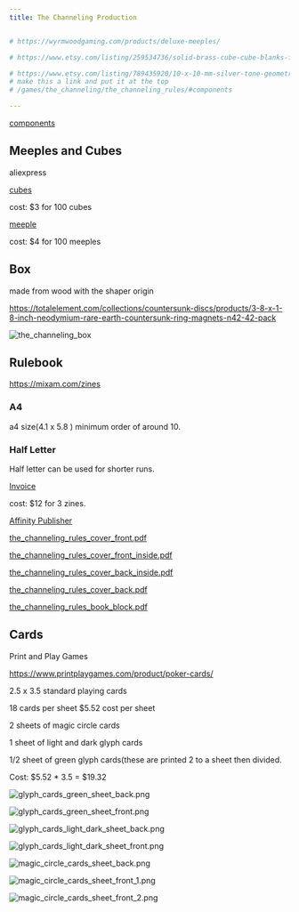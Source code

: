 ```yaml
---
title: The Channeling Production


# https://wyrmwoodgaming.com/products/deluxe-meeples/

# https://www.etsy.com/listing/259534736/solid-brass-cube-cube-blanks-findings?ga_order=most_relevant&ga_search_type=all&ga_view_type=gallery&ga_search_query=brass+1+cm+cube&ref=sr_gallery-1-1&pro=1&sts=1&content_source=86272babbfb7c9afcaff1f3cdf633ef7f316ee6f%253A259534736&organic_search_click=1&variation0=1453364560

# https://www.etsy.com/listing/789435920/10-x-10-mm-silver-tone-geometric-solid?ga_order=most_relevant&ga_search_type=all&ga_view_type=gallery&ga_search_query=1+cm+cube+metal&ref=sc_gallery-1-4&pro=1&sts=1&search_preloaded_img=1&plkey=df4ee9e5ce8c442f302e9dde464b237f99949573%3A789435920
# make this a link and put it at the top
# /games/the_channeling/the_channeling_rules/#components

---
```


[components]( /games/the_channeling/the_channeling_rules/#components)


## Meeples and Cubes

aliexpress

[cubes](https://www.aliexpress.us/item/2251832839371497.html?spm=a2g0o.order_list.order_list_main.4.3df31802qGkckA&gatewayAdapt=glo2usa)

cost: $3 for 100 cubes

[meeple](https://www.aliexpress.us/item/2255800298606706.html?spm=a2g0o.order_list.order_list_main.10.3df31802qGkckA&gatewayAdapt=glo2usa)

cost: $4 for 100 meeples

## Box

made from wood with the shaper origin

https://totalelement.com/collections/countersunk-discs/products/3-8-x-1-8-inch-neodymium-rare-earth-countersunk-ring-magnets-n42-42-pack

![the_channeling_box](/games/the_channeling/the_channeling_box.svg) 

## Rulebook

https://mixam.com/zines

### A4 

a4 size(4.1 x 5.8 ) minimum order of around 10. 

### Half Letter

Half letter can be used for shorter runs. 

[Invoice](/games/the_channeling/mixam_zine_invoice.pdf) 

cost: $12 for 3 zines.

[Affinity Publisher](/games/the_channeling/the_channeling_rules.afpub) 

[the_channeling_rules_cover_front.pdf](/games/the_channeling/the_channeling_rules_cover_front.pdf) 

[the_channeling_rules_cover_front_inside.pdf](/games/the_channeling/the_channeling_rules_cover_front_inside.pdf) 

[the_channeling_rules_cover_back_inside.pdf](/games/the_channeling/the_channeling_rules_cover_back_inside.pdf) 

[the_channeling_rules_cover_back.pdf](/games/the_channeling/the_channeling_rules_cover_back.pdf) 

[the_channeling_rules_book_block.pdf](/games/the_channeling/the_channeling_rules_book_block.pdf) 


## Cards

Print and Play Games

https://www.printplaygames.com/product/poker-cards/

2.5 x 3.5 standard playing cards

18 cards per sheet $5.52 cost per sheet

2 sheets of magic circle cards

1 sheet of light and dark glyph cards

1/2 sheet of green glyph cards(these are printed 2 to a sheet then divided.

Cost: $5.52 * 3.5 = $19.32



![glyph_cards_green_sheet_back.png](/games/the_channeling/glyph_cards_green_sheet_back.png)

![glyph_cards_green_sheet_front.png](/games/the_channeling/glyph_cards_green_sheet_front.png)

![glyph_cards_light_dark_sheet_back.png](/games/the_channeling/glyph_cards_light_dark_sheet_back.png)

![glyph_cards_light_dark_sheet_front.png](/games/the_channeling/glyph_cards_light_dark_sheet_front.png)

![magic_circle_cards_sheet_back.png](/games/the_channeling/magic_circle_cards_sheet_back.png)

![magic_circle_cards_sheet_front_1.png](/games/the_channeling/magic_circle_cards_sheet_front_1.png)

![magic_circle_cards_sheet_front_2.png](/games/the_channeling/magic_circle_cards_sheet_front_2.png)
